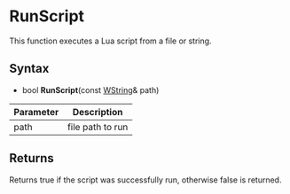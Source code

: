 # RunScript

This function executes a Lua script from a file or string.

## Syntax

- bool **RunScript**(const [WString](WString.md)& path)

| Parameter | Description |
|-----|-----|
| path | file path to run |

## Returns

Returns true if the script was successfully run, otherwise false is returned.
